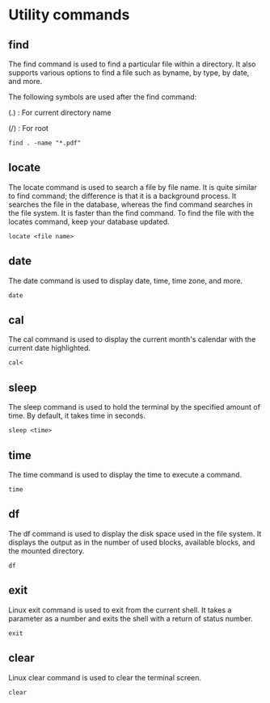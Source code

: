 # Utility commands
## find 
The find command is used to find a particular file within a directory. It also supports various options to find a file such as byname, by type, by date, and more.

The following symbols are used after the find command:

(.) : For current directory name

(/) : For root
```
find . -name "*.pdf"  
```
## locate 
The locate command is used to search a file by file name. It is quite similar to find command; the difference is that it is a background process. It searches the file in the database, whereas the find command searches in the file system. It is faster than the find command. To find the file with the locates command, keep your database updated.
```
locate <file name>  
```
## date 
The date command is used to display date, time, time zone, and more.
```
date  
```
## cal 
The cal command is used to display the current month's calendar with the current date highlighted.
```
cal<
```
## sleep 
The sleep command is used to hold the terminal by the specified amount of time. By default, it takes time in seconds.
```
sleep <time>
```
## time 
The time command is used to display the time to execute a command.
```
time
```
## df
The df command is used to display the disk space used in the file system. It displays the output as in the number of used blocks, available blocks, and the mounted directory.
```
df
```
## exit 
Linux exit command is used to exit from the current shell. It takes a parameter as a number and exits the shell with a return of status number.
```
exit
```
## clear 
Linux clear command is used to clear the terminal screen.
```
clear
```
